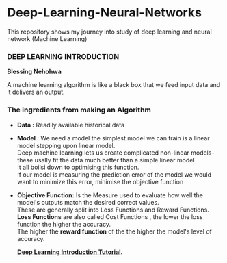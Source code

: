 # Deep-Learning-Neural-Networks
This repository shows my journey into study of deep learning and neural network (Machine Learning)
### DEEP LEARNING INTRODUCTION
**Blessing Nehohwa**

A machine learning algorithm is like a black box that we feed input data and it delivers an output.

### The ingredients from making an Algorithm

- **Data :**
  Readily available historical data
 
- **Model :**
  We need a model the simplest model we can train is a linear model
  stepping upon linear model. <br>Deep machine learning lets us create complicated  non-linear models- these usally fit the data much better than a simple linear model
  <br>It all boilsi down to optimising this function.
  <br>If our model is measuring the prediction error of the model we would want to minimize this error, minimise the objective function
  
- **Objective Function:**
  Is the Measure used to evaluate how well the model's outputs match the desired correct values.
  <br> These are generally split into Loss Functions and Reward Functions.
  <br> **Loss Functions** are also called Cost Functions , the lower the loss function the higher the accuracy.
  <br> The higher the **reward function** of the the higher the model's level of accuracy.
  
  
  **[Deep Learning Introduction Tutorial](https://github.com/BlessingNehohwa/Deep-Learning-Neural-Networks/blob/main/Deep%20Learning%20Tutorial.ipynb
).**
   
